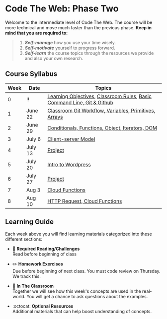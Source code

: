 # Code The Web: Phase Two
Welcome to the intermediate level of Code The Web. The course will be more technical and move much faster than the previous phase. **Keep in mind that you are required to:**

> 1. ***Self-manage*** how you use your time wisely.
> 2. ***Self-motivate*** yourself to progress forward.
> 3. ***Self-learn*** the course topics through the resources we provide and also your own research.

## Course Syllabus

| Week | Date | Topics |
| --- | --- | --- |
| 0 | :bangbang: | [Learning Objectives](./week-zero/learning-objectives), [Classroom Rules](./week-zero/rules), [Basic Command Line, Git & Github](./week-zero/terminal-git) |
| 1 | June 22 | [Classroom Git Workflow, Variables, Primitives, Arrays](./week-one/javascript-dom/) |
| 2 | June 29 | [Conditionals, Functions, Object, Iterators, DOM](./week-two/javascript-dom/) |
| 3 | July 6 | [Client-server Model](./week-three/) |
| 4 | July 13 | [Project](./week-three/) |
| 5 | July 20 | [Intro to Wordpress](./week-three/) |
| 6 | July 27 | [Project](./week-three/) |
| 7 | Aug 3 | [Cloud Functions](./week-three/) |
| 8 | Aug 10 | [HTTP Request, Cloud Functions](./week-three/) |

## Learning Guide
Each week above you will find learning materials categorized into these different sections:

* :closed_book:  **Required Reading/Challenges** \
Read before beginning of class

* :pencil2:  **Homework Exercises** \
Due before beginning of next class. You must code review on Thursday. We track this.

* :mag_right:  **In The Classroom** \
Together we will see how this week's concepts are used in the real-world. You will get a chance to ask questions about the examples.

* :octocat:  **Optional Resources** \
Additional materials that can help boost understanding of concepts.